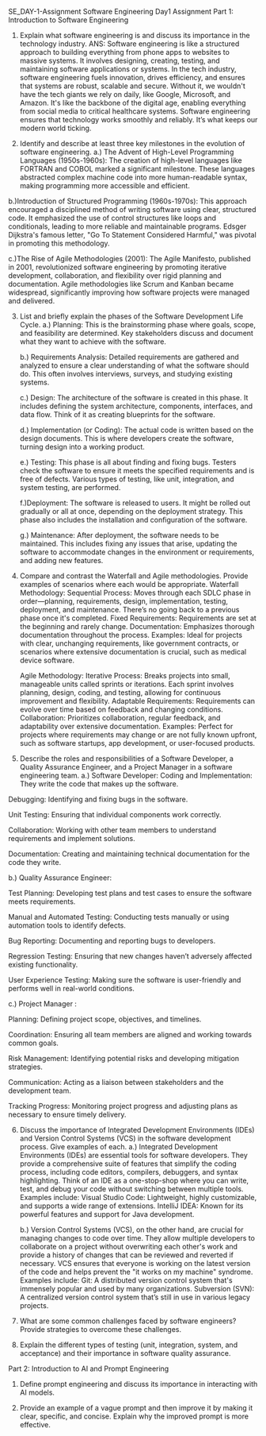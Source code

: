 SE_DAY-1-Assignment
Software Engineering Day1 Assignment
Part 1: Introduction to Software Engineering


1. Explain what software engineering is and discuss its importance in the technology industry.
   ANS: Software engineering is like a structured approach to building everything from phone apps to websites to massive systems. It involves designing, creating, testing, and maintaining software applications or systems.
In the tech industry, software engineering fuels innovation, drives efficiency, and ensures that systems are robust, scalable and secure. Without it, we wouldn't have the tech giants we rely on daily, like Google, Microsoft, and Amazon. It's like the backbone of the digital age, enabling everything from social media to critical healthcare systems. Software engineering ensures that technology works smoothly and reliably. It’s what keeps our modern world ticking.


2. Identify and describe at least three key milestones in the evolution of software engineering.
  a.) The Advent of High-Level Programming Languages (1950s-1960s): The creation of high-level languages like FORTRAN and COBOL marked a significant milestone. These languages abstracted complex machine code into more human-readable syntax, making programming more accessible and efficient.

  b.)Introduction of Structured Programming (1960s-1970s): This approach encouraged a disciplined method of writing software using clear, structured code. It emphasized the use of control structures like loops and conditionals, leading to more reliable and maintainable programs. Edsger Dijkstra's famous letter, "Go To Statement Considered Harmful," was pivotal in promoting this methodology.

   c.)The Rise of Agile Methodologies (2001): The Agile Manifesto, published in 2001, revolutionized software engineering by promoting iterative development, collaboration, and flexibility over rigid planning and documentation. Agile methodologies like Scrum and Kanban became widespread, significantly improving how software projects were managed and delivered.

3. List and briefly explain the phases of the Software Development Life Cycle.
   a.) Planning: This is the brainstorming phase where goals, scope, and feasibility are determined. Key stakeholders discuss and document what they want to achieve with the software.

   b.) Requirements Analysis: Detailed requirements are gathered and analyzed to ensure a clear understanding of what the software should do. This often involves interviews, surveys, and studying existing systems.

   c.) Design: The architecture of the software is created in this phase. It includes defining the system architecture, components, interfaces, and data flow. Think of it as creating blueprints for the software.

   d.) Implementation (or Coding): The actual code is written based on the design documents. This is where developers create the software, turning design into a working product.

   e.) Testing: This phase is all about finding and fixing bugs. Testers check the software to ensure it meets the specified requirements and is free of defects. Various types of testing, like unit, integration, and system testing, are performed.

   f.)Deployment: The software is released to users. It might be rolled out gradually or all at once, depending on the deployment strategy. This phase also includes the installation and configuration of the software.

   g.) Maintenance: After deployment, the software needs to be maintained. This includes fixing any issues that arise, updating the software to accommodate changes in the environment or requirements, and adding new features.

4. Compare and contrast the Waterfall and Agile methodologies. Provide examples of scenarios where each would be appropriate.
     Waterfall Methodology:
Sequential Process: Moves through each SDLC phase in order—planning, requirements, design, implementation, testing, deployment, and maintenance. There’s no going back to a previous phase once it's completed.
Fixed Requirements: Requirements are set at the beginning and rarely change.
Documentation: Emphasizes thorough documentation throughout the process.
Examples: Ideal for projects with clear, unchanging requirements, like government contracts, or scenarios where extensive documentation is crucial, such as medical device software.

     Agile Methodology:
Iterative Process: Breaks projects into small, manageable units called sprints or iterations. Each sprint involves planning, design, coding, and testing, allowing for continuous improvement and flexibility.
Adaptable Requirements: Requirements can evolve over time based on feedback and changing conditions.
Collaboration: Prioritizes collaboration, regular feedback, and adaptability over extensive documentation.
Examples: Perfect for projects where requirements may change or are not fully known upfront, such as software startups, app development, or user-focused products.


5. Describe the roles and responsibilities of a Software Developer, a Quality Assurance Engineer, and a Project Manager in a software engineering team.                                       a.) Software Developer:
Coding and Implementation: They write the code that makes up the software.

Debugging: Identifying and fixing bugs in the software.

Unit Testing: Ensuring that individual components work correctly.

Collaboration: Working with other team members to understand requirements and implement solutions.

Documentation: Creating and maintaining technical documentation for the code they write.

   b.) Quality Assurance Engineer:

Test Planning: Developing test plans and test cases to ensure the software meets requirements.

Manual and Automated Testing: Conducting tests manually or using automation tools to identify defects.

Bug Reporting: Documenting and reporting bugs to developers.

Regression Testing: Ensuring that new changes haven’t adversely affected existing functionality.

User Experience Testing: Making sure the software is user-friendly and performs well in real-world conditions.

   c.) Project Manager :

Planning: Defining project scope, objectives, and timelines.

Coordination: Ensuring all team members are aligned and working towards common goals.

Risk Management: Identifying potential risks and developing mitigation strategies.

Communication: Acting as a liaison between stakeholders and the development team.

Tracking Progress: Monitoring project progress and adjusting plans as necessary to ensure timely delivery.


6. Discuss the importance of Integrated Development Environments (IDEs) and Version Control Systems (VCS) in the software development process. Give examples of each.                        a.) Integrated Development Environments (IDEs) are essential tools for software developers. They provide a comprehensive suite of features that simplify the coding process, including code editors, compilers, debuggers, and syntax highlighting. Think of an IDE as a one-stop-shop where you can write, test, and debug your code without switching between multiple tools. Examples include:
Visual Studio Code: Lightweight, highly customizable, and supports a wide range of extensions.
IntelliJ IDEA: Known for its powerful features and support for Java development.

   b.) Version Control Systems (VCS), on the other hand, are crucial for managing changes to code over time. They allow multiple developers to collaborate on a project without overwriting each other's work and provide a history of changes that can be reviewed and reverted if necessary. VCS ensures that everyone is working on the latest version of the code and helps prevent the "it works on my machine" syndrome. Examples include:
Git: A distributed version control system that's immensely popular and used by many organizations.
Subversion (SVN): A centralized version control system that’s still in use in various legacy projects.


8. What are some common challenges faced by software engineers? Provide strategies to overcome these challenges.


9. Explain the different types of testing (unit, integration, system, and acceptance) and their importance in software quality assurance.




Part 2: Introduction to AI and Prompt Engineering


1. Define prompt engineering and discuss its importance in interacting with AI models.


2. Provide an example of a vague prompt and then improve it by making it clear, specific, and concise. Explain why the improved prompt is more effective.
